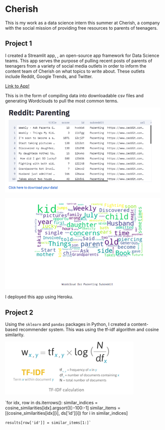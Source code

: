 # Cherish

This is my work as a data science intern this summer at Cherish, a company with the social mission of providing free resources to parents of teenagers.

## Project 1

I created a Streamlit app, , an open-source app framework for Data Science teams. This app serves the purpose of pulling recent posts of parents of teenagers from a variety of social media outlets in order to inform the content team of Cherish on what topics to write about. These outlets include Reddit, Google Trends, and Twitter.

[Link to App!](https://intelligent-vin-24283.herokuapp.com/)

This is in the form of compiling data into downloadable csv files and generating Wordclouds to pull the most common terms.

![pic](pic1.png)

![pic](pic2.png)

I deployed this app using Heroku.


## Project 2

Using the `sklearn` and `pandas` packages in Python, I created a content-based recommender system. This was using the tf-idf algorithm and cosine similarity.

![pic](pic3.png)

`for idx, row in ds.iterrows():
    similar_indices = cosine_similarities[idx].argsort()[:-100:-1]
    similar_items = [(cosine_similarities[idx][i], ds['id'][i]) for i in similar_indices]

    results[row['id']] = similar_items[1:]`
